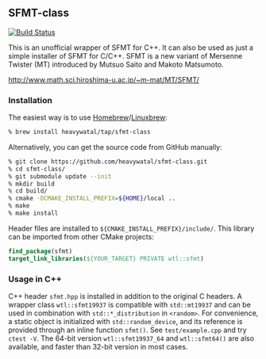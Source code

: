 ## SFMT-class

[![Build Status](https://travis-ci.org/heavywatal/sfmt-class.svg?branch=master)](https://travis-ci.org/heavywatal/sfmt-class)

This is an unofficial wrapper of SFMT for C++.
It can also be used as just a simple installer of SFMT for C/C++.
SFMT is a new variant of Mersenne Twister (MT) introduced by Mutsuo Saito and Makoto Matsumoto.

http://www.math.sci.hiroshima-u.ac.jp/~m-mat/MT/SFMT/

### Installation

The easiest way is to use [Homebrew](https://brew.sh/)/[Linuxbrew](http://linuxbrew.sh/):
```sh
% brew install heavywatal/tap/sfmt-class
```

Alternatively, you can get the source code from GitHub manually:
```sh
% git clone https://github.com/heavywatal/sfmt-class.git
% cd sfmt-class/
% git submodule update --init
% mkdir build
% cd build/
% cmake -DCMAKE_INSTALL_PREFIX=${HOME}/local ..
% make
% make install
```

Header files are installed to `${CMAKE_INSTALL_PREFIX}/include/`.
This library can be imported from other CMake projects:
```cmake
find_package(sfmt)
target_link_libraries(${YOUR_TARGET} PRIVATE wtl::sfmt)
```

### Usage in C++

C++ header `sfmt.hpp` is installed in addition to the original C headers.
A wrapper class `wtl::sfmt19937` is compatible with `std::mt19937` and can be used in combination with `std::*_distribution` in `<random>`.
For convenience, a static object is initialized with `std::random_device`, and its reference is provided through an inline function `sfmt()`.
See ``test/example.cpp`` and try `ctest -V`.
The 64-bit version `wtl::sfmt19937_64` and `wtl::sfmt64()` are also available, and faster than 32-bit version in most cases.
